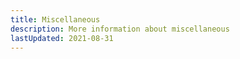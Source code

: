 ```yaml
---
title: Miscellaneous
description: More information about miscellaneous
lastUpdated: 2021-08-31
---
```


